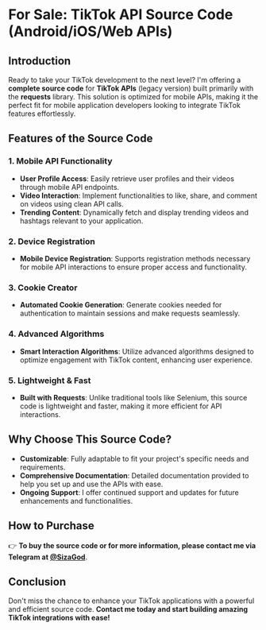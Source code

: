 # For Sale: TikTok API Source Code (Android/iOS/Web APIs)
## Introduction
Ready to take your TikTok development to the next level? I'm offering a **complete source code** for **TikTok APIs** (legacy version) built primarily with the **requests** library. This solution is optimized for mobile APIs, making it the perfect fit for mobile application developers looking to integrate TikTok features effortlessly.
 
## Features of the Source Code
 
### 1. Mobile API Functionality
- **User Profile Access**: Easily retrieve user profiles and their videos through mobile API endpoints. 
- **Video Interaction**: Implement functionalities to like, share, and comment on videos using clean API calls.
- **Trending Content**: Dynamically fetch and display trending videos and hashtags relevant to your application.

### 2. Device Registration
- **Mobile Device Registration**: Supports registration methods necessary for mobile API interactions to ensure proper access and functionality.

### 3. Cookie Creator
- **Automated Cookie Generation**: Generate cookies needed for authentication to maintain sessions and make requests seamlessly.

### 4. Advanced Algorithms
- **Smart Interaction Algorithms**: Utilize advanced algorithms designed to optimize engagement with TikTok content, enhancing user experience.

### 5. Lightweight & Fast
- **Built with Requests**: Unlike traditional tools like Selenium, this source code is lightweight and faster, making it more efficient for API interactions.

## Why Choose This Source Code?
- **Customizable**: Fully adaptable to fit your project's specific needs and requirements.
- **Comprehensive Documentation**: Detailed documentation provided to help you set up and use the APIs with ease.
- **Ongoing Support**: I offer continued support and updates for future enhancements and functionalities.

## How to Purchase
👉 **To buy the source code or for more information, please contact me via Telegram at [@SizaGod](https://t.me/SizaGod)**.

## Conclusion
Don't miss the chance to enhance your TikTok applications with a powerful and efficient source code. **Contact me today and start building amazing TikTok integrations with ease!**
